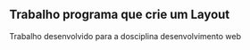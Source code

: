 ## Trabalho programa que crie um Layout
Trabalho desenvolvido para a dosciplina desenvolvimento web
